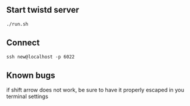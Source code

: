 ## Start twistd server

`./run.sh`

## Connect

`ssh new@localhost -p 6022`



## Known bugs

if shift arrow does not work, be sure to have it properly escaped in you terminal settings
